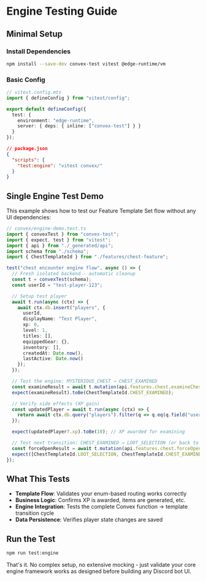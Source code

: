 # Engine Testing Guide

## Minimal Setup

### **Install Dependencies**
```bash
npm install --save-dev convex-test vitest @edge-runtime/vm
```

### **Basic Config**
```typescript
// vitest.config.mts
import { defineConfig } from "vitest/config";

export default defineConfig({
  test: {
    environment: "edge-runtime",
    server: { deps: { inline: ["convex-test"] } }
  }
});
```

```json
// package.json
{
  "scripts": {
    "test:engine": "vitest convex/"
  }
}
```

## Single Engine Test Demo

This example shows how to test our Feature Template Set flow without any UI dependencies:

```typescript
// convex/engine-demo.test.ts
import { convexTest } from "convex-test";
import { expect, test } from "vitest";
import { api } from "./_generated/api";
import schema from "./schema";
import { ChestTemplateId } from "./features/chest-feature";

test("chest encounter engine flow", async () => {
  // Fresh isolated backend - automatic cleanup
  const t = convexTest(schema);
  const userId = "test-player-123";

  // Setup test player
  await t.run(async (ctx) => {
    await ctx.db.insert("players", {
      userId,
      displayName: "Test Player",
      xp: 0,
      level: 1,
      titles: [],
      equippedGear: {},
      inventory: [],
      createdAt: Date.now(),
      lastActive: Date.now()
    });
  });

  // Test the engine: MYSTERIOUS_CHEST → CHEST_EXAMINED
  const examineResult = await t.mutation(api.features.chest.examineChest, { userId });
  expect(examineResult).toBe(ChestTemplateId.CHEST_EXAMINED);

  // Verify side effects (XP gain)
  const updatedPlayer = await t.run(async (ctx) => {
    return await ctx.db.query("players").filter(q => q.eq(q.field("userId"), userId)).first();
  });

  expect(updatedPlayer?.xp).toBe(10); // XP awarded for examining

  // Test next transition: CHEST_EXAMINED → LOOT_SELECTION (or back to examined)
  const forceOpenResult = await t.mutation(api.features.chest.forceOpenChest, { userId });
  expect([ChestTemplateId.LOOT_SELECTION, ChestTemplateId.CHEST_EXAMINED]).toContain(forceOpenResult);
});
```

## What This Tests

- **Template Flow**: Validates your enum-based routing works correctly
- **Business Logic**: Confirms XP is awarded, items are generated, etc.
- **Engine Integration**: Tests the complete Convex function → template transition cycle
- **Data Persistence**: Verifies player state changes are saved

## Run the Test

```bash
npm run test:engine
```

That's it. No complex setup, no extensive mocking - just validate your core engine framework works as designed before building any Discord bot UI.